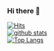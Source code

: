 ### Hi there 👋

[![Hits](https://hits.seeyoufarm.com/api/count/incr/badge.svg?url=https%3A%2F%2Fgithub.com%2FBokyungKim08&count_bg=%23FFCACA&title_bg=%2385B5E1&icon=&icon_color=%23FFCACA&title=hits&edge_flat=false)](https://hits.seeyoufarm.com)  
[![github stats](https://github-readme-stats.vercel.app/api?username=Bokyungkim08)](https://github.com/anuraghazra/github-readme-stats)  
[![Top Langs](https://github-readme-stats.vercel.app/api/top-langs/?username=BokyungKim08)](https://github.com/anuraghazra/github-readme-stats)

